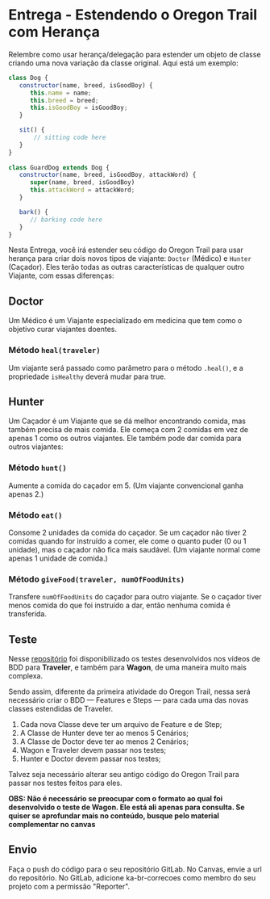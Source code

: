 # Entrega - Estendendo o Oregon Trail com Herança

Relembre como usar herança/delegação para estender um objeto de classe criando uma nova variação da classe original. Aqui está um exemplo:

```js
class Dog {
   constructor(name, breed, isGoodBoy) {
      this.name = name;
      this.breed = breed;
      this.isGoodBoy = isGoodBoy;
   }

   sit() {
       // sitting code here
   }
}
 
class GuardDog extends Dog {
   constructor(name, breed, isGoodBoy, attackWord) {
      super(name, breed, isGoodBoy)
      this.attackWord = attackWord;
   }

   bark() {
      // barking code here
   }
}
```

Nesta Entrega, você irá estender seu código do Oregon Trail para usar herança para criar dois novos tipos de viajante: `Doctor` (Médico) e `Hunter` (Caçador). Eles terão todas as outras características de qualquer outro Viajante, com essas diferenças:

## Doctor

Um Médico é um Viajante especializado em medicina que tem como o objetivo curar viajantes doentes.

### Método `heal(traveler)`

Um viajante será passado como parâmetro para o método `.heal()`, e a propriedade `isHealthy` deverá mudar para true.

## Hunter

Um Caçador é um Viajante que se dá melhor encontrando comida, mas também precisa de mais comida. Ele começa com 2 comidas em vez de apenas 1 como os outros viajantes. Ele também pode dar comida para outros viajantes:

### Método `hunt()`

Aumente a comida do caçador em 5. (Um viajante convencional ganha apenas 2.)

### Método `eat()`

Consome 2 unidades da comida do caçador. Se um caçador não tiver 2 comidas quando for instruído a comer, ele come o quanto puder (0 ou 1 unidade), mas o caçador não fica mais saudável. (Um viajante normal come apenas 1 unidade de comida.)

### Método ``giveFood(traveler, numOfFoodUnits)``

Transfere `numOfFoodUnits` do caçador para outro viajante. Se o caçador tiver menos comida do que foi instruído a dar, então nenhuma comida é transferida.

## Teste

Nesse [repositório](https://gitlab.com/kenzie-academy-brasil/se/fe/code-quality/oregon-trail-with-bdd) foi disponibilizado os testes desenvolvidos nos vídeos de BDD para **Traveler**, e também para **Wagon**, de uma maneira muito mais complexa.

Sendo assim, diferente da primeira atividade do Oregon Trail, nessa será necessário criar o BDD — Features e Steps — para cada uma das novas classes estendidas de Traveler.

1. Cada nova Classe deve ter um arquivo de Feature e de Step;  
2. A Classe de Hunter deve ter ao menos 5 Cenários;  
3. A Classe de Doctor deve ter ao menos 2 Cenários;  
4. Wagon e Traveler devem passar nos testes;  
5. Hunter e Doctor devem passar nos testes;  
   
Talvez seja necessário alterar seu antigo código do Oregon Trail para passar nos testes feitos para eles.  

**OBS: Não é necessário se preocupar com o formato ao qual foi desenvolvido o teste de Wagon. Ele está ali apenas para consulta. Se quiser se aprofundar mais no conteúdo, busque pelo material complementar no canvas**

## Envio

Faça o push do código para o seu repositório GitLab. No Canvas, envie a url do repositório. No GitLab, adicione ka-br-correcoes como membro do seu projeto com a permissão "Reporter".

